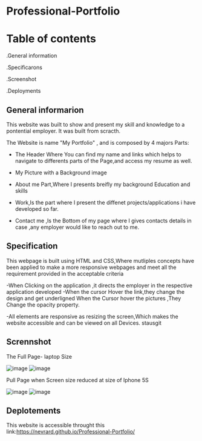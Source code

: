 # Professional-Portfolio

# Table of contents

.General information

.Specificarons

.Screenshot

.Deployments

## General informarion

This website was built to show and present my skill and knowledge to a pontential employer.
It was built from scracth.

The Website is name "My Portfolio" , and is composed by 4 majors Parts:

 - The Header Where You can find my name and links which helps to navigate to differents parts of the Page,and  access my resume as well.

 - My Picture with a Background image

 - About me Part,Where I presents breifly my background Education and skills 
 
 - Work,Is the part where I present the diffenet projects/applications i have developed so far.

 - Contact me ,Is the Bottom  of my page where I gives  contacts  details in case ,any employer would like to reach out to me.

 ## Specification

 This webpage is built using HTML and CSS,Where mutliples concepts have been applied to make a more responsive webpages and meet all the requirement provided in the acceptable criteria

 -When Clicking on the application ,it directs the employer in the respective application developed
 -When the cursor Hover the link,they change the design and get underligned
 When the Cursor hover the pictures ,They Change the opacity property.

 -All elements are responsive  as  resizing the screen,Which makes the website accessible and can be viewed on all Devices.
stausgit
## Scrennshot
The Full Page- laptop Size

![image](https://user-images.githubusercontent.com/77184762/109406884-9d633f00-794a-11eb-9170-3321b3fc7a16.png)
![image](https://user-images.githubusercontent.com/77184762/109406922-e3200780-794a-11eb-898e-b8093e031d1d.png)


Pull Page when Screen size reduced at size of Iphone 5S

![image](https://user-images.githubusercontent.com/77184762/109407046-ce903f00-794b-11eb-8e95-e7d4237604e1.png)
![image](https://user-images.githubusercontent.com/77184762/109407093-24fd7d80-794c-11eb-8062-6484bb34e4b1.png)


## Deplotements
This website is accessible  throught this link:https://nevrard.github.io/Professional-Portfolio/



